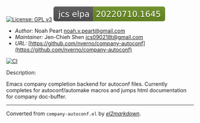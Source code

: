 [![License: GPL v3](https://img.shields.io/badge/License-GPL%20v3-blue.svg)](https://www.gnu.org/licenses/gpl-3.0)
[![JCS-ELPA](https://raw.githubusercontent.com/jcs-emacs/badges/master/elpa/v/company-autoconf.svg)](https://jcs-emacs.github.io/jcs-elpa/#/company-autoconf)

* *Author:* Noah Peart <noah.v.peart@gmail.com>
* *Maintainer:* Jen-Chieh Shen <jcs090218t@gmail.com>
* *URL:* [https://github.com/nverno/company-autoconf](https://github.com/nverno/company-autoconf)

[![CI](https://github.com/elp-revive/company-autoconf/actions/workflows/test.yml/badge.svg)](https://github.com/elp-revive/company-autoconf/actions/workflows/test.yml)

Description:

 Emacs company completion backend for autoconf files.  Currently completes
 for autoconf/automake macros and jumps html documentation for company doc-buffer.

---

Converted from `company-autoconf.el` by [*el2markdown*](https://github.com/Lindydancer/el2markdown).

